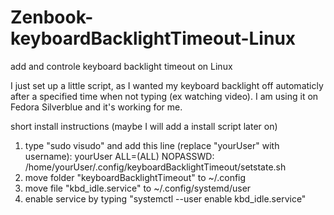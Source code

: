 # Zenbook-keyboardBacklightTimeout-Linux
add and controle keyboard backlight timeout on Linux

I just set up a little script, as I wanted my keyboard backlight off automaticly after a specified time when not typing (ex watching video).
I am using it on Fedora Silverblue and it's working for me.


short install instructions (maybe I will add a install script later on)
1.  type "sudo visudo" and add this line (replace "yourUser" with username):
    yourUser        ALL=(ALL)	   NOPASSWD: /home/yourUser/.config/keyboardBacklightTimeout/setstate.sh
2.  move folder "keyboardBacklightTimeout" to ~/.config
3.  move file "kbd_idle.service" to ~/.config/systemd/user
4.  enable service by typing "systemctl --user enable kbd_idle.service"
